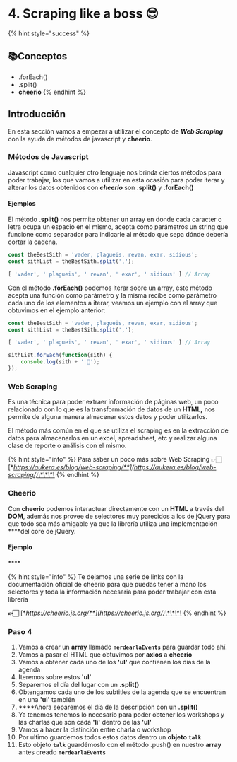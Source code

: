 # 4. Scraping like a boss 😎

{% hint style="success" %}
##  📚Conceptos

* .forEach\(\)
* .split\(\)
* **cheerio**
{% endhint %}

## Introducción

En esta sección vamos a empezar a utilizar el concepto de _**Web Scraping**_ con la ayuda de  métodos de javascript y **cheerio**.

### Métodos de Javascript

Javascript como cualquier otro lenguaje nos brinda ciertos métodos para poder trabajar, los que vamos a utilizar en esta ocasión para poder iterar y alterar los datos obtenidos con _**cheerio**_ son **.split\(\)** y **.forEach\(\)**

#### Ejemplos

El método **.split\(\)** nos permite obtener un array en donde cada caracter o letra ocupa un espacio en el mismo, acepta como parámetros un string que funcione como separador para indicarle al método que sepa dónde debería cortar la cadena.

```javascript
const theBestSith = 'vader, plagueis, revan, exar, sidious';
const sithList = theBestSith.split(',');

[ 'vader', ' plagueis', ' revan', ' exar', ' sidious' ] // Array
```

Con el método **.forEach\(\)** podemos iterar sobre un array, éste método acepta una función como parámetro y la misma recibe como parámetro cada uno de los elementos a iterar, veamos un ejemplo con el array que obtuvimos en el ejemplo anterior:

```javascript
const theBestSith = 'vader, plagueis, revan, exar, sidious';
const sithList = theBestSith.split(',');

[ 'vader', ' plagueis', ' revan', ' exar', ' sidious' ] // Array

sithList.forEach(function(sith) {
    console.log(sith + ' 💛');
});
```

### Web Scraping

Es una técnica para poder extraer información de páginas web, un poco relacionado con lo que es la transformación de datos de un **HTML,** nos permite de alguna manera almacenar estos datos y poder utilizarlos.

El método más común en el que se utiliza el scraping es en la extracción de datos para almacenarlos en un excel, spreadsheet, etc y realizar alguna clase de reporte o análisis con el mismo.

{% hint style="info" %}
Para saber un poco más sobre Web Scraping 👉🏻[**https://aukera.es/blog/web-scraping/**](https://aukera.es/blog/web-scraping/)\*\*\*\*
{% endhint %}

### Cheerio

Con **cheerio** podemos interactuar directamente con un **HTML** a través del **DOM**, además nos provee de selectores muy parecidos a los de jQuery para que todo sea más amigable ya que la librería utiliza una implementación ****del core de jQuery.

####  **Ejemplo**

\*\*\*\*

{% hint style="info" %}
Te dejamos una serie de links con la documentación oficial de cheerio para que puedas tener a mano los selectores y toda la información necesaria para poder trabajar con esta librería

**👉🏻** [**https://cheerio.js.org/**](https://cheerio.js.org/)\*\*\*\*
{% endhint %}

### Paso 4 

1. Vamos a crear un **array** llamado **`nerdearlaEvents`** para guardar todo ahí.
2. Vamos a pasar el HTML que obtuvimos por **axios** a **cheerio** 
3. Vamos a obtener cada uno de los **'ul'** que contienen los días de la agenda
4. Iteremos sobre estos **'ul'**
5. Separemos el día del lugar con un **.split\(\)**
6. Obtengamos cada uno de los subtitles de la agenda que se encuentran en una **'ul'** también
7.  ****Ahora separemos el día de la descripción con un **.split\(\)**
8. Ya tenemos tenemos lo necesario para poder obtener los workshops y las charlas que son cada **'li'** dentro de las **'ul'**
9. Vamos a hacer la distinción entre charla o workshop
10. Por ultimo guardemos todos estos datos dentro un **objeto** **`talk`**
11. Esto objeto **`talk`** guardémoslo con el método .push\(\) en nuestro **array** antes creado **`nerdearlaEvents`**

